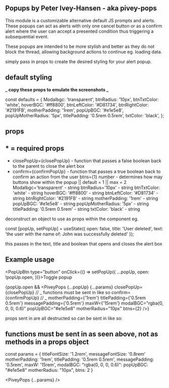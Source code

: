 ## Popups by Peter Ivey-Hansen - aka pivey-pops

This module is a customizable alternative default JS prompts and alerts. These popups can act as alerts
with only one cancel button or as a confirm alert where the user can accept a presented condition thus
triggering a subsequential event.

These popups are intended to be more stylish and better as they do not block the thread, allowing background actions to continue eg. loading data.

simply pass in props to create the desired styling for your alert popup.

## default styling

**_ copy these props to emulate the screenshots _**

const defaults = {
Modalbgc: 'transparent',
btnRadius: '10px',
btnTxtColor: 'white',
hoverBGC: '#ff8800',
btnLeftColor: '#D81734',
btnRightColor: '#2191FB',
motherPadding: '1rem',
popUpBGC: '#e1e5e8',
popUpMotherRadius: '5px',
titlePadding: '0.5rem 0.5rem',
txtColor: 'black',
};

## props

## \* = required props

- closePopUp={closePopUp} - function that passes a false boolean back to the parent to close the alert box
- confirm={confirmPopUp} - function that passes a true boolean back to confirm an action from the user
  btns={1} number - determines how may buttons show within the popup || default = 1 || max = 2
  Modalbgc='transparent' - string
  btnRadius='10px' - string
  btnTxtColor: 'white' - string
  hoverBGC: '#ff8800' - string
  btnLeftColor: '#D81734' - string
  btnRightColor: '#2191FB' - string
  motherPadding: '1rem' - string
  popUpBGC: '#e1e5e8' - string
  popUpMotherRadius: '5px' - string
  titlePadding: '0.5rem 0.5rem' - string
  txtColor: 'black' - string

deconstruct an object to use as props within the component eg.

const [popUp, setPopUp] = useState({
open: false,
title: 'User deleted',
text: 'the user with the name of: John was successfully deleted'
});

this passes in the text, title and boolean that opens and closes the alert box

## Example usage

<PopUpBtn type="button" onClick={() => setPopUp({
...popUp,
open: !popUp.open,
})}>Toggle popup</PopUpBtn>

{popUp.open && <PiveyPops
{...popUp}
{...params}
closePopUp={closePopUp} // _ functions must be sent in like so
confirm={confirmPopUp} // _
motherPadding={'1rem'}
titlePadding={'0.5rem 0.5rem'}
messagePadding={'0.5rem'}
maxW={'15rem'}
modalBGC="rgba(0, 0, 0, 0.6)"
popUpBGC="#e1e5e8"
motherRadius="10px"
btns={2}
/>}

props sent in are all destructed so can be sent in like so:

## functions must be sent in as seen above, not as methods in a props object

const params = {
titleFontSize: '1.2rem',
messageFontSize: '0.8rem'
motherPadding: '1rem',
titlePadding: '0.5rem 0.5rem',
messagePadding: '0.5rem',
maxW: '15rem',
modalBGC: "rgba(0, 0, 0, 0.6)":
popUpBGC: "#e1e5e8"
motherRadius: "10px",
btns: 2
}

<PiveyPops
{...params}
/>
